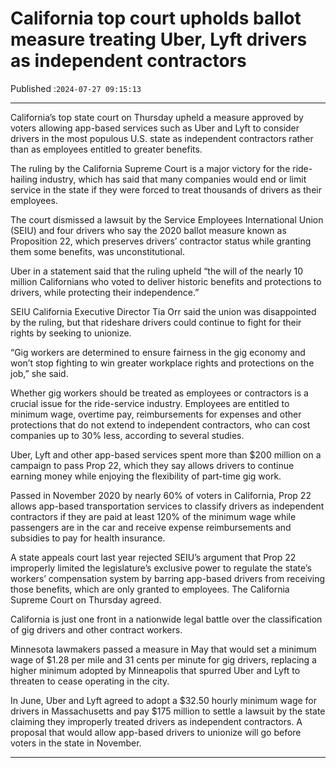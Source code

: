 # California top court upholds ballot measure treating Uber, Lyft drivers as independent contractors

Published :`2024-07-27 09:15:13`

---

California’s top state court on Thursday upheld a measure approved by voters allowing app-based services such as Uber and Lyft to consider drivers in the most populous U.S. state as independent contractors rather than as employees entitled to greater benefits.

The ruling by the California Supreme Court is a major victory for the ride-hailing industry, which has said that many companies would end or limit service in the state if they were forced to treat thousands of drivers as their employees.

The court dismissed a lawsuit by the Service Employees International Union (SEIU) and four drivers who say the 2020 ballot measure known as Proposition 22, which preserves drivers’ contractor status while granting them some benefits, was unconstitutional.

Uber in a statement said that the ruling upheld “the will of the nearly 10 million Californians who voted to deliver historic benefits and protections to drivers, while protecting their independence.”

SEIU California Executive Director Tia Orr said the union was disappointed by the ruling, but that rideshare drivers could continue to fight for their rights by seeking to unionize.

“Gig workers are determined to ensure fairness in the gig economy and won’t stop fighting to win greater workplace rights and protections on the job,” she said.

Whether gig workers should be treated as employees or contractors is a crucial issue for the ride-service industry. Employees are entitled to minimum wage, overtime pay, reimbursements for expenses and other protections that do not extend to independent contractors, who can cost companies up to 30% less, according to several studies.

Uber, Lyft and other app-based services spent more than $200 million on a campaign to pass Prop 22, which they say allows drivers to continue earning money while enjoying the flexibility of part-time gig work.

Passed in November 2020 by nearly 60% of voters in California, Prop 22 allows app-based transportation services to classify drivers as independent contractors if they are paid at least 120% of the minimum wage while passengers are in the car and receive expense reimbursements and subsidies to pay for health insurance.

A state appeals court last year rejected SEIU’s argument that Prop 22 improperly limited the legislature’s exclusive power to regulate the state’s workers’ compensation system by barring app-based drivers from receiving those benefits, which are only granted to employees. The California Supreme Court on Thursday agreed.

California is just one front in a nationwide legal battle over the classification of gig drivers and other contract workers.

Minnesota lawmakers passed a measure in May that would set a minimum wage of $1.28 per mile and 31 cents per minute for gig drivers, replacing a higher minimum adopted by Minneapolis that spurred Uber and Lyft to threaten to cease operating in the city.

In June, Uber and Lyft agreed to adopt a $32.50 hourly minimum wage for drivers in Massachusetts and pay $175 million to settle a lawsuit by the state claiming they improperly treated drivers as independent contractors. A proposal that would allow app-based drivers to unionize will go before voters in the state in November.

---

